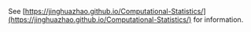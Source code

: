 See [https://jinghuazhao.github.io/Computational-Statistics/](https://jinghuazhao.github.io/Computational-Statistics/) for information.
